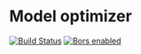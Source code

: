 # Model optimizer

[![Build Status](https://dev.azure.com/Adlik/GitHub/_apis/build/status/Adlik.model_optimizer?branchName=master)](https://dev.azure.com/Adlik/GitHub/_build/latest?definitionId=2&branchName=master)
[![Bors enabled](https://bors.tech/images/badge_small.svg)](https://app.bors.tech/repositories/23640)
